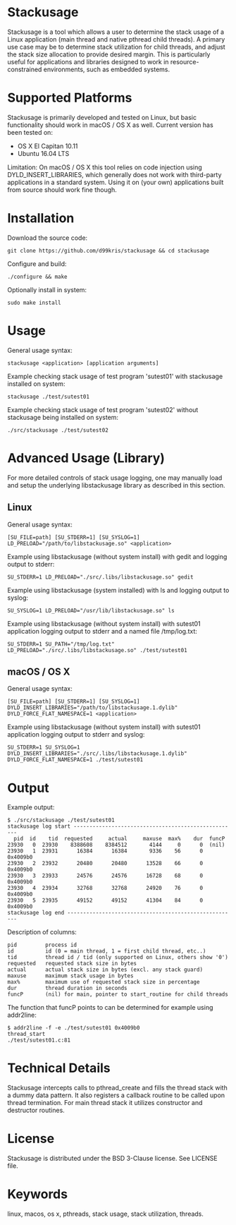 Stackusage
==========
Stackusage is a tool which allows a user to determine the stack usage of a
Linux application (main thread and native pthread child threads).
A primary use case may be to determine stack utilization for child
threads, and adjust the stack size allocation to provide desired margin. This
is particularly useful for applications and libraries designed to work in
resource-constrained environments, such as embedded systems.

Supported Platforms
===================
Stackusage is primarily developed and tested on Linux, but basic
functionality should work in macOS / OS X as well. Current version has been tested on:
- OS X El Capitan 10.11
- Ubuntu 16.04 LTS

Limitation: On macOS / OS X this tool relies on code injection using DYLD_INSERT_LIBRARIES,
which generally does not work with third-party applications in a standard system. Using it on
(your own) applications built from source should work fine though.

Installation
============
Download the source code:

    git clone https://github.com/d99kris/stackusage && cd stackusage

Configure and build:

    ./configure && make

Optionally install in system:

    sudo make install

Usage
=====

General usage syntax:

    stackusage <application> [application arguments]

Example checking stack usage of test program 'sutest01' with stackusage installed on system:

    stackusage ./test/sutest01

Example checking stack usage of test program 'sutest02' without stackusage being installed on system:

    ./src/stackusage ./test/sutest02

Advanced Usage (Library)
========================

For more detailed controls of stack usage logging, one may manually load and setup the
underlying libstackusage library as described in this section.

Linux
-----

General usage syntax:

    [SU_FILE=path] [SU_STDERR=1] [SU_SYSLOG=1] LD_PRELOAD="/path/to/libstackusage.so" <application>

Example using libstackusage (without system install) with gedit and logging
output to stderr:

    SU_STDERR=1 LD_PRELOAD="./src/.libs/libstackusage.so" gedit

Example using libstackusage (system installed) with ls and logging
output to syslog:

    SU_SYSLOG=1 LD_PRELOAD="/usr/lib/libstackusage.so" ls

Example using libstackusage (without system install) with sutest01 application
logging output to stderr and a named file /tmp/log.txt:

    SU_STDERR=1 SU_PATH="/tmp/log.txt" LD_PRELOAD="./src/.libs/libstackusage.so" ./test/sutest01

macOS / OS X
------------

General usage syntax:

    [SU_FILE=path] [SU_STDERR=1] [SU_SYSLOG=1] DYLD_INSERT_LIBRARIES="/path/to/libstackusage.1.dylib" DYLD_FORCE_FLAT_NAMESPACE=1 <application>

Example using libstackusage (without system install) with sutest01 application
logging output to stderr and syslog:

    SU_STDERR=1 SU_SYSLOG=1 DYLD_INSERT_LIBRARIES="./src/.libs/libstackusage.1.dylib" DYLD_FORCE_FLAT_NAMESPACE=1 ./test/sutest01

Output
======
Example output:

    $ ./src/stackusage ./test/sutest01
    stackusage log start ----------------------------------------------------
      pid  id    tid  requested     actual     maxuse  max%    dur  funcP
    23930   0  23930    8388608    8384512       4144     0      0  (nil)
    23930   1  23931      16384      16384       9336    56      0  0x4009b0
    23930   2  23932      20480      20480      13528    66      0  0x4009b0
    23930   3  23933      24576      24576      16728    68      0  0x4009b0
    23930   4  23934      32768      32768      24920    76      0  0x4009b0
    23930   5  23935      49152      49152      41304    84      0  0x4009b0
    stackusage log end ------------------------------------------------------

Description of columns:

    pid         process id
    id          id (0 = main thread, 1 = first child thread, etc..)
    tid         thread id / tid (only supported on Linux, others show '0')
    requested   requested stack size in bytes
    actual      actual stack size in bytes (excl. any stack guard)
    maxuse      maximum stack usage in bytes
    max%        maximum use of requested stack size in percentage
    dur         thread duration in seconds
    funcP       (nil) for main, pointer to start_routine for child threads

The function that funcP points to can be determined for example using addr2line:

    $ addr2line -f -e ./test/sutest01 0x4009b0
    thread_start
    ./test/sutest01.c:81

Technical Details
=================
Stackusage intercepts calls to pthread_create and fills the thread
stack with a dummy data pattern. It also registers a callback routine to be
called upon thread termination. For main thread stack it utilizes
constructor and destructor routines.

License
=======
Stackusage is distributed under the BSD 3-Clause license. See LICENSE file.

Keywords
========
linux, macos, os x, pthreads, stack usage, stack utilization, threads.

